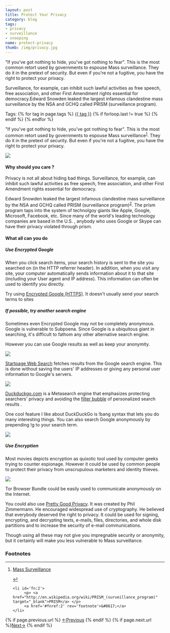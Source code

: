 ```yaml
---
layout: post
title: Protect Your Privacy 
category: blog
tags:
- privacy 
- surveillance
- snooping 
name: protect-privacy
thumb: /img/privacy.jpg
---
```


<p>"If you've got nothing to hide, you've got nothing to fear". This is the most common retort used by governments to espouse Mass surveillance. They do it in the pretext of security. But even if you're not a fugitive, you have the right to protect your privacy.</p>

Surveillance, for example, can inhibit such lawful activities as free speech, free association, and other First Amendment rights essential for democracy.Edward Snowden leaked the largest infamous clandestine mass surveillance by the NSA and GCHQ called PRISM (surveillance program). <!-- truncate_here -->

<p>Tags: {% for tag in page.tags %} <a class="mytag" href="/tag/{{ tag }}" title="View posts tagged with &quot;{{ tag }}&quot;">{{ tag }}</a>  {% if forloop.last != true %} {% endif %} {% endfor %} </p>

"If you've got nothing to hide, you've got nothing to fear". This is the most common retort used by governments to espouse Mass surveillance<sup id='fnref:1'><a href='#fn:1' rel='footnote'>1</a></sup>. They do it in the pretext of security. But even if you're not a fugitive, you have the right to protect your privacy. 

<img src="{{ root_url }}/img/privacy.jpg" >

#### Why should you care ? 

Privacy is not all about hiding bad things. Surveillance, for example, can inhibit such lawful activities as free speech, free association, and other First Amendment rights essential for democracy.

Edward Snowden leaked the largest infamous clandestine mass surveillance by the NSA and GCHQ called PRISM (surveillance program)<sup id='fnref:2'><a href='#fn:2' rel='footnote'>2</a></sup>. The prism program taps into the system of technolgoy giants like Apple, Google, Microsoft, Facebook, etc. Since many of the world's leading technology companies are based in the U.S. , anybody who uses Google or Skype can have their privacy violated through prism. 


#### What all can you do

##### Use Encrypted Google

When you click search items, your search history is sent to the site you searched on (in the HTTP referrer header). In addition, when you visit any site, your computer automatically sends information about it to that site (including your User agent and IP address). This information can often be used to identify you directly.

Try using <a href="https://encrypted.google.com" target="_blank">Encrypted Google (HTTPS)</a>. It doesn't usually send your search terms to sites

##### If possible, try another search engine

Sometimes even Encrypted Google may not be completely anonymous. Google is vulnerable to Subpoena. Since Google is a ubiquitous giant in searching, it's difficult to fathom any other alternative search engine. 

However you can use Google results as well as keep your anonymity. 

<img src="{{ root_url }}/img/start_page.png" >

<a href="https://startpage.com/" target="_blank">Startpage Web Search</a> fetches results from the Google search engine. This is done without saving the users' IP addresses or giving any personal user information to Google's servers.

<img src="{{ root_url }}/img/ddg.png" >

<a href="https://duckduckgo.com/" target="_blank">Duckduckgo.com</a> is a Metasearch engine that emphasizes protecting searchers' privacy and avoiding the <a href="http://en.wikipedia.org/wiki/Filter_bubble" target="_blank">filter bubble</a> of personalized search results . 

One cool feature I like about DuckDuckGo is !bang syntax that lets you do many interesting things. You can also search Google anonymously by prepending !g to your search term.

<img src="{{ root_url }}/img/ddg_search.png" >

##### Use Encryption

Most movies depicts encryption as quixotic tool used by computer geeks trying to counter espionage. However it could be used by common people to protect their privacy from unscrupulous marketers and identity thieves.  

<img src="{{ root_url }}/img/tor_bundle.jpg" >

Tor Browser Bundle could be easily used to communicate anonymously on the Internet.

You could also use <a href="http://en.wikipedia.org/wiki/Pretty_Good_Privacy" target="_blank">Pretty Good Privacy</a>. It was created by Phil Zimmermann. He encouraged widespread use of cryptography. He believed that everybody deserved the right to privacy. It could be used for signing, encrypting, and decrypting texts, e-mails, files, directories, and whole disk partitions and to increase the security of e-mail communications. 

Though using all these may not give you impregnable security or anonymity, but it certainly will make you less vulnerable to Mass surveillance. 


<div class='footnotes'><h3>Footnotes</h3><hr />
  <ol>
    <li id='fn:1'>
         <p> <a href="http://en.wikipedia.org/wiki/Mass_surveillance" target="_blank">Mass Surveillance</a> </p>
         <a href='#fnref:1' rev='footnote'>&#8617;</a>
    </li>

    <li id='fn:2'>
         <p> <a href="http://en.wikipedia.org/wiki/PRISM_(surveillance_program)" target="_blank">PRISM</a> </p>
         <a href='#fnref:2' rev='footnote'>&#8617;</a>
    </li>

  </ol>
</div>

<nav class="pagination clear" style="padding-bottom:20px;">
{% if page.previous.url %} <a class="prev-item" href="{{page.previous.url}}" title="Previous Post: {{page.previous.title}}">&larr;Previous</a>   {% endif %}  {% if page.next.url %}<a class="next-item" href="{{page.next.url}}" title="Next Post: {{page.next.title}}">Next&rarr;</a>         {% endif %}
</nav>


